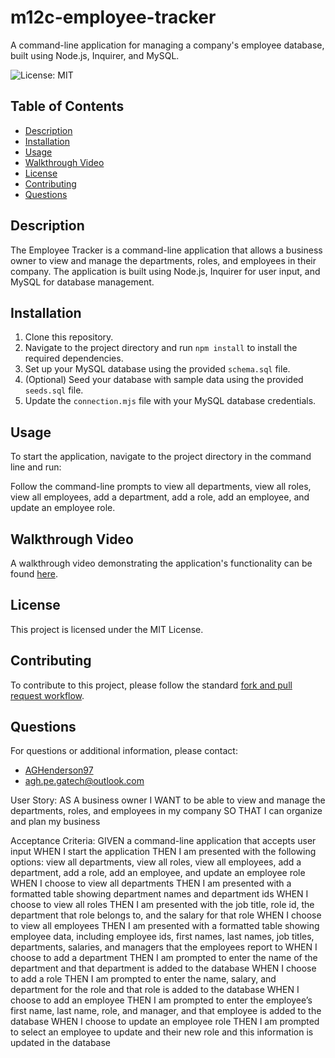 # m12c-employee-tracker

A command-line application for managing a company's employee database, built using Node.js, Inquirer, and MySQL.

![License: MIT](https://img.shields.io/badge/License-MIT-green.svg)

## Table of Contents

- [Description](#description)
- [Installation](#installation)
- [Usage](#usage)
- [Walkthrough Video](#walkthrough-video)
- [License](#license)
- [Contributing](#contributing)
- [Questions](#questions)

## Description

The Employee Tracker is a command-line application that allows a business owner to view and manage the departments, roles, and employees in their company. The application is built using Node.js, Inquirer for user input, and MySQL for database management.

## Installation

1. Clone this repository.
2. Navigate to the project directory and run `npm install` to install the required dependencies.
3. Set up your MySQL database using the provided `schema.sql` file.
4. (Optional) Seed your database with sample data using the provided `seeds.sql` file.
5. Update the `connection.mjs` file with your MySQL database credentials.

## Usage

To start the application, navigate to the project directory in the command line and run:


Follow the command-line prompts to view all departments, view all roles, view all employees, add a department, add a role, add an employee, and update an employee role.

## Walkthrough Video

A walkthrough video demonstrating the application's functionality can be found [here](INSERT_LINK_TO_VIDEO).

## License

This project is licensed under the MIT License.

## Contributing

To contribute to this project, please follow the standard [fork and pull request workflow](https://docs.github.com/en/pull-requests/collaborating-with-pull-requests/working-with-forks/about-forks).

## Questions

For questions or additional information, please contact:

- [AGHenderson97](https://github.com/AGHenderson97)
- agh.pe.gatech@outlook.com


User Story:
AS A business owner
I WANT to be able to view and manage the departments, roles, and employees in my company
SO THAT I can organize and plan my business

Acceptance Criteria:
GIVEN a command-line application that accepts user input
WHEN I start the application
THEN I am presented with the following options: view all departments, view all roles, view all employees, add a department, add a role, add an employee, and update an employee role
WHEN I choose to view all departments
THEN I am presented with a formatted table showing department names and department ids
WHEN I choose to view all roles
THEN I am presented with the job title, role id, the department that role belongs to, and the salary for that role
WHEN I choose to view all employees
THEN I am presented with a formatted table showing employee data, including employee ids, first names, last names, job titles, departments, salaries, and managers that the employees report to
WHEN I choose to add a department
THEN I am prompted to enter the name of the department and that department is added to the database
WHEN I choose to add a role
THEN I am prompted to enter the name, salary, and department for the role and that role is added to the database
WHEN I choose to add an employee
THEN I am prompted to enter the employee’s first name, last name, role, and manager, and that employee is added to the database
WHEN I choose to update an employee role
THEN I am prompted to select an employee to update and their new role and this information is updated in the database
